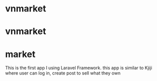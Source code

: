 
# vnmarket
# vnmarket

# market
This is the first app I using Laravel Framework.  this app is similar to Kjiji where user can log in, create post to sell what they own

